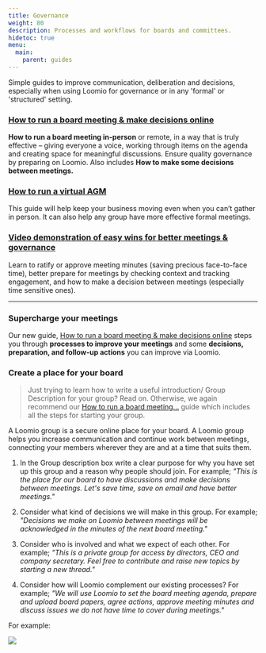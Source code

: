 ```yaml
---
title: Governance
weight: 80
description: Processes and workflows for boards and committees.
hidetoc: true
menu:
  main:
    parent: guides
---
```


Simple guides to improve communication, deliberation and decisions, especially when using Loomio for governance or in any 'formal' or 'structured' setting.

### [How to run a board meeting & make decisions online](../virtual_board_meetings/)
**How to run a board meeting in-person** or remote, in a way that is truly effective – giving everyone a voice, working through items on the agenda and creating space for meaningful discussions. Ensure quality governance by preparing on Loomio. Also includes **How to make some decisions between meetings.**

### [How to run a virtual AGM](../virtual_agm)
This guide will help keep your business moving even when you can’t gather in person. It can also help any group have more effective formal meetings.

### [Video demonstration of easy wins for better meetings & governance](/en/overview-and-how-tos/#supercharge-your-meetings-simplify-work)
Learn to ratify or approve meeting minutes (saving precious face-to-face time), better prepare for meetings by checking context and tracking engagement, and how to make a decision between meetings (especially time sensitive ones).

---

### Supercharge your meetings

Our new guide, [How to run a board meeting & make decisions online](../virtual_board_meetings/) steps you through **processes to improve your meetings** and some **decisions, preparation, and follow-up actions** you can improve via Loomio.

### Create a place for your board

> Just trying to learn how to write a useful introduction/ Group Description for your group? Read on. Otherwise, we again recommend our [How to run a board meeting…](../virtual_board_meetings/) guide which includes all the steps for starting your group.

A Loomio group is a secure online place for your board. A Loomio group helps you increase communication and continue work between meetings, connecting your members wherever they are and at a time that suits them.


1) In the Group description box write a clear purpose for why you have set up this group and a reason why people should join.
For example; *"This is the place for our board to have discussions and make decisions between meetings. Let's save time, save on email and have better meetings."*

2) Consider what kind of decisions we will make in this group.
For example; _"Decisions we make on Loomio between meetings will be acknowledged in the minutes of the next board meeting."_

3) Consider who is involved and what we expect of each other.
For example; _"This is a private group for access by directors, CEO and company secretary. Feel free to contribute and raise new topics by starting a new thread."_

4) Consider how will Loomio complement our existing processes?
For example; _"We will use Loomio to set the board meeting agenda, prepare and upload board papers, agree actions, approve meeting minutes and discuss issues we do not have time to cover during meetings."_

For example:

![](../gov_guide1.png)
